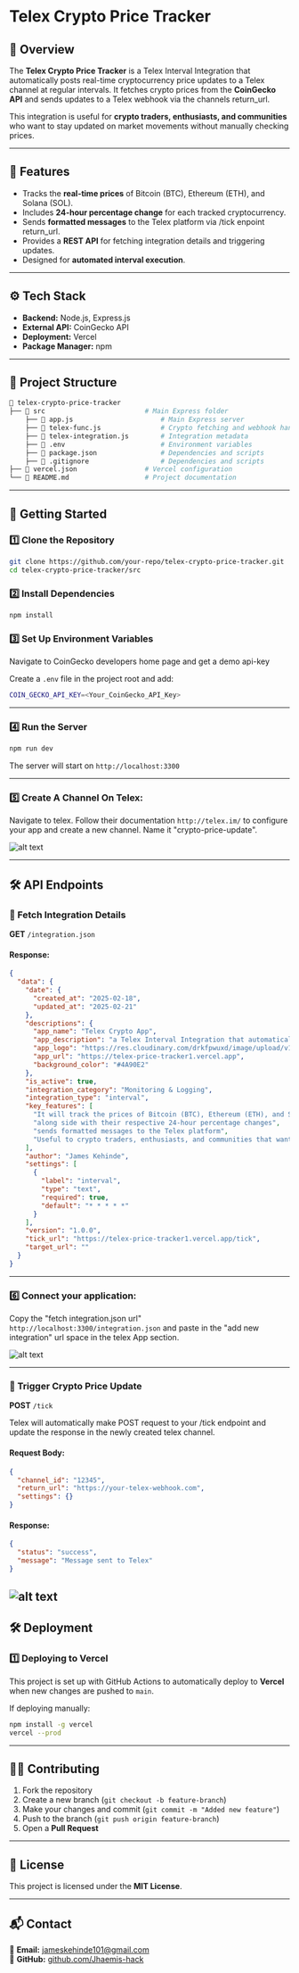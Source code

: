 # Telex Crypto Price Tracker

## 📌 Overview
The **Telex Crypto Price Tracker** is a Telex Interval Integration that automatically posts real-time cryptocurrency price updates to a Telex channel at regular intervals. It fetches crypto prices from the **CoinGecko API** and sends updates to a Telex webhook via the channels return_url.

This integration is useful for **crypto traders, enthusiasts, and communities** who want to stay updated on market movements without manually checking prices.

---

## 🚀 Features
- Tracks the **real-time prices** of Bitcoin (BTC), Ethereum (ETH), and Solana (SOL).
- Includes **24-hour percentage change** for each tracked cryptocurrency.
- Sends **formatted messages** to the Telex platform via /tick enpoint return_url.
- Provides a **REST API** for fetching integration details and triggering updates.
- Designed for **automated interval execution**.

---

## ⚙️ Tech Stack
- **Backend:** Node.js, Express.js
- **External API:** CoinGecko API
- **Deployment:** Vercel
- **Package Manager:** npm

---

## 📂 Project Structure
```sh
📁 telex-crypto-price-tracker
├── 📄 src                         # Main Express folder
    ├── 📄 app.js                      # Main Express server
    ├── 📄 telex-func.js               # Crypto fetching and webhook handler
    ├── 📄 telex-integration.js        # Integration metadata
    ├── 📄 .env                        # Environment variables
    ├── 📄 package.json                # Dependencies and scripts
    ├── 📄 .gitignore                  # Dependencies and scripts
├── 📄 vercel.json                 # Vercel configuration
└── 📄 README.md                   # Project documentation
```

---

## 🚀 Getting Started

### 1️⃣ Clone the Repository
```sh
git clone https://github.com/your-repo/telex-crypto-price-tracker.git
cd telex-crypto-price-tracker/src
```

### 2️⃣ Install Dependencies
```sh
npm install
```

### 3️⃣ Set Up Environment Variables
Navigate to CoinGecko developers home page and get a demo api-key

Create a `.env` file in the project root and add:
```sh
COIN_GECKO_API_KEY=<Your_CoinGecko_API_Key>
```

---

### 4️⃣ Run the Server
```sh
npm run dev
```
The server will start on `http://localhost:3300`

---

### 5️⃣ Create A Channel On Telex:

Navigate to telex. Follow their documentation `http://telex.im/` to configure your app and create a new channel. Name it "crypto-price-update".

![alt text](https://res.cloudinary.com/drkfpwuxd/image/upload/v1740311564/Screenshot_2025-02-23_125152_e6vu9i.png)

---

## 🛠 API Endpoints

### 🔹 Fetch Integration Details
**GET** `/integration.json`
#### **Response:**
```json
{
  "data": {
    "date": {
      "created_at": "2025-02-18",
      "updated_at": "2025-02-21"
    },
    "descriptions": {
      "app_name": "Telex Crypto App",
      "app_description": "a Telex Interval Integration that automatically posts real-time cryptocurrency price updates to a Telex channel at regular intervals",
      "app_logo": "https://res.cloudinary.com/drkfpwuxd/image/upload/v1740098440/logo-brand-font-crypto-240c218ef900cc5ce69418df2360d5de_d3y6qu.png",
      "app_url": "https://telex-price-tracker1.vercel.app",
      "background_color": "#4A90E2"
    },
    "is_active": true,
    "integration_category": "Monitoring & Logging",
    "integration_type": "interval",
    "key_features": [
      "It will track the prices of Bitcoin (BTC), Ethereum (ETH), and Solana (SOL)",
      "along side with their respective 24-hour percentage changes",
      "sends formatted messages to the Telex platform",
      "Useful to crypto traders, enthusiasts, and communities that want to stay updated on market movements without manually checking prices"
    ],
    "author": "James Kehinde",
    "settings": [
      {
        "label": "interval",
        "type": "text",
        "required": true,
        "default": "* * * * *"
      }
    ],
    "version": "1.0.0",
    "tick_url": "https://telex-price-tracker1.vercel.app/tick",
    "target_url": ""
  }
}
```

---
### 6️⃣ Connect your application:
Copy the "fetch integration.json url" `http://localhost:3300/integration.json` and paste in the "add new integration" url space in the telex App section.

![alt text](https://res.cloudinary.com/drkfpwuxd/image/upload/v1740311564/Screenshot_2025-02-23_124458_yj3irv.png)



---
### 🔹 Trigger Crypto Price Update
**POST** `/tick`

Telex will automatically make POST request to your /tick endpoint and update the response in the newly created telex channel.
#### **Request Body:**
```json
{
  "channel_id": "12345",
  "return_url": "https://your-telex-webhook.com",
  "settings": {}
}
```
#### **Response:**
```json
{
  "status": "success",
  "message": "Message sent to Telex"
}

```
![alt text](https://res.cloudinary.com/drkfpwuxd/image/upload/v1740311565/Screenshot_2025-02-23_125215_dtrwlc.png)
---

## 🛠 Deployment
### **1️⃣ Deploying to Vercel**
This project is set up with GitHub Actions to automatically deploy to **Vercel** when new changes are pushed to `main`.

If deploying manually:
```sh
npm install -g vercel
vercel --prod
```

---

## 👨‍💻 Contributing
1. Fork the repository
2. Create a new branch (`git checkout -b feature-branch`)
3. Make your changes and commit (`git commit -m "Added new feature"`)
4. Push to the branch (`git push origin feature-branch`)
5. Open a **Pull Request**

---

## 📝 License
This project is licensed under the **MIT License**.

---

## 📬 Contact
📧 **Email:** jameskehinde101@gmail.com  
🔗 **GitHub:** [github.com/Jhaemis-hack](https://github.com/Jhaemis-hack)  

